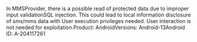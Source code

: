 In MMSProvider, there is a possible read of protected data due to improper input validationSQL injection. This could lead to local information disclosure of sms/mms data with User execution privileges needed. User interaction is not needed for exploitation.Product: AndroidVersions: Android-13Android ID: A-204117261